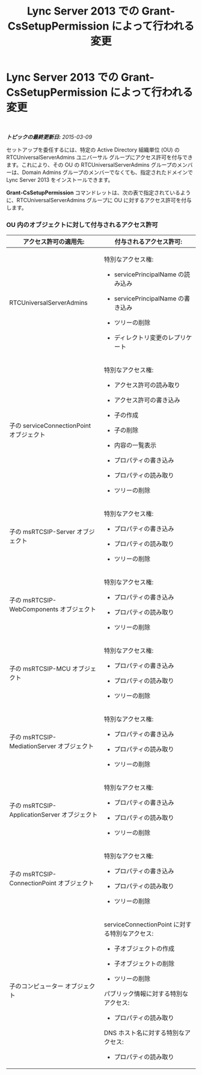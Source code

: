 ﻿---
title: Lync Server 2013 での Grant-CsSetupPermission によって行われる変更
TOCTitle: Lync Server 2013 での Grant-CsSetupPermission によって行われる変更
ms:assetid: c5801f48-14e3-4fdd-8f14-d52e7af07a57
ms:mtpsurl: https://technet.microsoft.com/ja-jp/library/JJ205250(v=OCS.15)
ms:contentKeyID: 48273514
ms.date: 05/19/2016
mtps_version: v=OCS.15
ms.translationtype: HT
---

# Lync Server 2013 での Grant-CsSetupPermission によって行われる変更

 

_**トピックの最終更新日:** 2015-03-09_

セットアップを委任するには、特定の Active Directory 組織単位 (OU) の RTCUniversalServerAdmins ユニバーサル グループにアクセス許可を付与できます。これにより、その OU の RTCUniversalServerAdmins グループのメンバーは、Domain Admins グループのメンバーでなくても、指定されたドメインで Lync Server 2013 をインストールできます。

**Grant-CsSetupPermission** コマンドレットは、次の表で指定されているように、RTCUniversalServerAdmins グループに OU に対するアクセス許可を付与します。

### OU 内のオブジェクトに対して付与されるアクセス許可

<table>
<colgroup>
<col style="width: 50%" />
<col style="width: 50%" />
</colgroup>
<thead>
<tr class="header">
<th>アクセス許可の適用先:</th>
<th>付与されるアクセス許可:</th>
</tr>
</thead>
<tbody>
<tr class="odd">
<td><p>RTCUniversalServerAdmins</p></td>
<td><p>特別なアクセス権:</p>
<ul>
<li><p>servicePrincipalName の読み込み</p></li>
<li><p>servicePrincipalName の書き込み</p></li>
<li><p>ツリーの削除</p></li>
<li><p>ディレクトリ変更のレプリケート</p></li>
</ul></td>
</tr>
<tr class="even">
<td><p>子の serviceConnectionPoint オブジェクト</p></td>
<td><p>特別なアクセス権:</p>
<ul>
<li><p>アクセス許可の読み取り</p></li>
<li><p>アクセス許可の書き込み</p></li>
<li><p>子の作成</p></li>
<li><p>子の削除</p></li>
<li><p>内容の一覧表示</p></li>
<li><p>プロパティの書き込み</p></li>
<li><p>プロパティの読み取り</p></li>
<li><p>ツリーの削除</p></li>
</ul></td>
</tr>
<tr class="odd">
<td><p>子の msRTCSIP-Server オブジェクト</p></td>
<td><p>特別なアクセス権:</p>
<ul>
<li><p>プロパティの書き込み</p></li>
<li><p>プロパティの読み取り</p></li>
<li><p>ツリーの削除</p></li>
</ul></td>
</tr>
<tr class="even">
<td><p>子の msRTCSIP-WebComponents オブジェクト</p></td>
<td><p>特別なアクセス権:</p>
<ul>
<li><p>プロパティの書き込み</p></li>
<li><p>プロパティの読み取り</p></li>
<li><p>ツリーの削除</p></li>
</ul></td>
</tr>
<tr class="odd">
<td><p>子の msRTCSIP-MCU オブジェクト</p></td>
<td><p>特別なアクセス権:</p>
<ul>
<li><p>プロパティの書き込み</p></li>
<li><p>プロパティの読み取り</p></li>
<li><p>ツリーの削除</p></li>
</ul></td>
</tr>
<tr class="even">
<td><p>子の msRTCSIP-MediationServer オブジェクト</p></td>
<td><p>特別なアクセス権:</p>
<ul>
<li><p>プロパティの書き込み</p></li>
<li><p>プロパティの読み取り</p></li>
<li><p>ツリーの削除</p></li>
</ul></td>
</tr>
<tr class="odd">
<td><p>子の msRTCSIP-ApplicationServer オブジェクト</p></td>
<td><p>特別なアクセス権:</p>
<ul>
<li><p>プロパティの書き込み</p></li>
<li><p>プロパティの読み取り</p></li>
<li><p>ツリーの削除</p></li>
</ul></td>
</tr>
<tr class="even">
<td><p>子の msRTCSIP-ConnectionPoint オブジェクト</p></td>
<td><p>特別なアクセス権:</p>
<ul>
<li><p>プロパティの書き込み</p></li>
<li><p>プロパティの読み取り</p></li>
<li><p>ツリーの削除</p></li>
</ul></td>
</tr>
<tr class="odd">
<td><p>子のコンピューター オブジェクト</p></td>
<td><p>serviceConnectionPoint に対する特別なアクセス:</p>
<ul>
<li><p>子オブジェクトの作成</p></li>
<li><p>子オブジェクトの削除</p></li>
<li><p>ツリーの削除</p></li>
</ul>
<p>パブリック情報に対する特別なアクセス:</p>
<ul>
<li><p>プロパティの読み取り</p></li>
</ul>
<p>DNS ホスト名に対する特別なアクセス:</p>
<ul>
<li><p>プロパティの読み取り</p></li>
</ul></td>
</tr>
</tbody>
</table>

